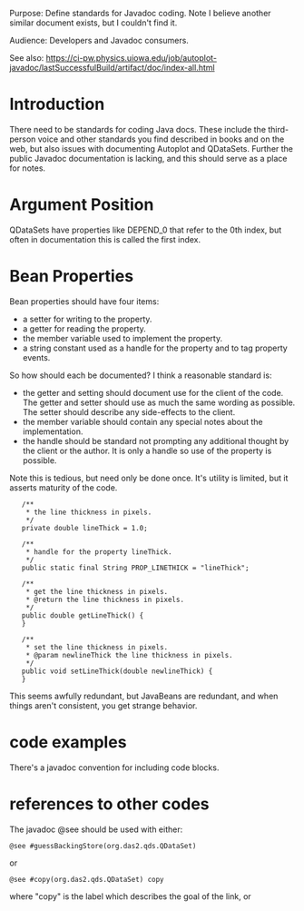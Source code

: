 Purpose: Define standards for Javadoc coding. Note I believe another
similar document exists, but I couldn't find it.

Audience: Developers and Javadoc consumers.

See also:
<https://ci-pw.physics.uiowa.edu/job/autoplot-javadoc/lastSuccessfulBuild/artifact/doc/index-all.html>

# Introduction

There need to be standards for coding Java docs. These include the
third-person voice and other standards you find described in books and
on the web, but also issues with documenting Autoplot and QDataSets.
Further the public Javadoc documentation is lacking, and this should
serve as a place for notes.

# Argument Position

QDataSets have properties like DEPEND\_0 that refer to the 0th index,
but often in documentation this is called the first index.

# Bean Properties

Bean properties should have four items:

  - a setter for writing to the property.
  - a getter for reading the property.
  - the member variable used to implement the property.
  - a string constant used as a handle for the property and to tag
    property events.

So how should each be documented? I think a reasonable standard is:

  - the getter and setting should document use for the client of the
    code. The getter and setter should use as much the same wording as
    possible. The setter should describe any side-effects to the client.
  - the member variable should contain any special notes about the
    implementation.
  - the handle should be standard not prompting any additional thought
    by the client or the author. It is only a handle so use of the
    property is possible.

Note this is tedious, but need only be done once. It's utility is
limited, but it asserts maturity of the code.

```
   /**
    * the line thickness in pixels.
    */
   private double lineThick = 1.0;

   /**
    * handle for the property lineThick.
    */
   public static final String PROP_LINETHICK = "lineThick";

   /**
    * get the line thickness in pixels.
    * @return the line thickness in pixels.
    */
   public double getLineThick() {
   }

   /**
    * set the line thickness in pixels.
    * @param newlineThick the line thickness in pixels.
    */
   public void setLineThick(double newlineThick) {
   }
```
This seems awfully redundant, but JavaBeans are redundant, and when
things aren't consistent, you get strange behavior.

# code examples

There's a javadoc convention for including code blocks.

# references to other codes

The javadoc @see should be used with either:

```
@see #guessBackingStore(org.das2.qds.QDataSet) 
```
or

```
@see #copy(org.das2.qds.QDataSet) copy
```
where "copy" is the label which describes the goal of the link, or

